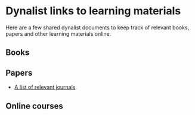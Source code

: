 # Dynalist links to learning materials

Here are a few shared dynalist documents to keep track of relevant books, papers and other learning materials online.

## Books

## Papers
- [A list of relevant journals](journals).

## Online courses